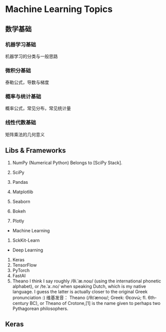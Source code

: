 <link id="linkstyle" rel='stylesheet' href='css/markdown.css'/>

# Machine Learning Topics #

## 数学基础 ##

### 机器学习基础 ###
机器学习的分类与一般思路

### 微积分基础 ###
泰勒公式，导数与梯度

### 概率与统计基础 ###
概率公式，常见分布，常见统计量

### 线性代数基础 ###
矩阵乘法的几何意义

## Libs & Frameworks ##

1. NumPy (Numerical Python)
   Belongs to [SciPy Stack].

2. SciPy

3. Pandas

4. Matplotlib

5. Seaborn

6. Bokeh

7. Plotly

* Machine Learning
1. SckKit-Learn

* Deep Learning
1. Keras
2. TensorFlow
3. PyTorch
4. FastAI
5. Theano
   I think I say roughly /θi.ˈæ.noʊ/ (using the international phonetic alphabet), or /te.ˈaː.no/ when
   speaking Dutch, which is my native language. I guess the latter is actually closer to the original Greek pronunciation :)
   维基发音：
   Theano (/θɪˈænoʊ/; Greek: Θεανώ; fl. 6th-century BC), or Theano of Crotone,[1] is the name given to perhaps two Pythagorean philosophers.

## Keras ##



